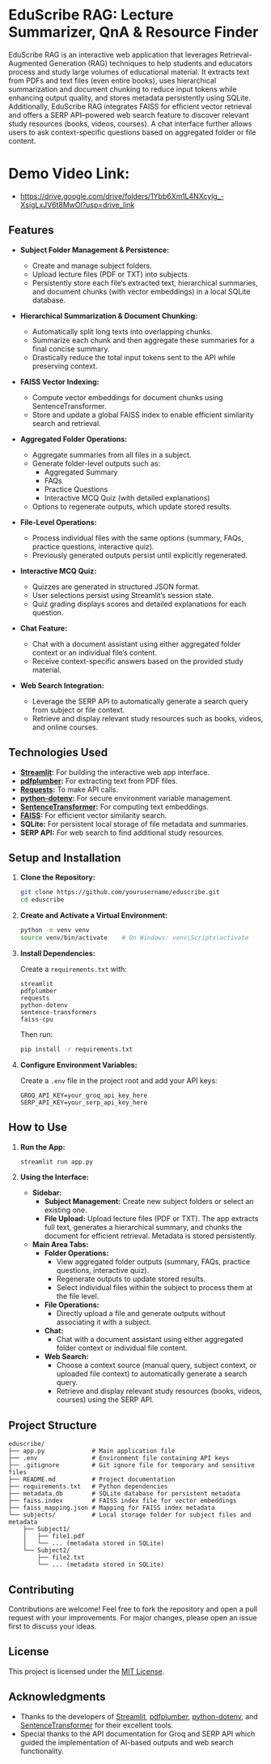 # EduScribe RAG: Lecture Summarizer, QnA & Resource Finder

EduScribe RAG is an interactive web application that leverages Retrieval-Augmented Generation (RAG) techniques to help students and educators process and study large volumes of educational material. It extracts text from PDFs and text files (even entire books), uses hierarchical summarization and document chunking to reduce input tokens while enhancing output quality, and stores metadata persistently using SQLite. Additionally, EduScribe RAG integrates FAISS for efficient vector retrieval and offers a SERP API–powered web search feature to discover relevant study resources (books, videos, courses). A chat interface further allows users to ask context-specific questions based on aggregated folder or file content.

# Demo Video Link:
- https://drive.google.com/drive/folders/1Ybb6Xm1L4NXcylg_-XsigLxJV6t8MwOl?usp=drive_link

## Features

- **Subject Folder Management & Persistence:**
  - Create and manage subject folders.
  - Upload lecture files (PDF or TXT) into subjects.
  - Persistently store each file’s extracted text, hierarchical summaries, and document chunks (with vector embeddings) in a local SQLite database.

- **Hierarchical Summarization & Document Chunking:**
  - Automatically split long texts into overlapping chunks.
  - Summarize each chunk and then aggregate these summaries for a final concise summary.
  - Drastically reduce the total input tokens sent to the API while preserving context.

- **FAISS Vector Indexing:**
  - Compute vector embeddings for document chunks using SentenceTransformer.
  - Store and update a global FAISS index to enable efficient similarity search and retrieval.

- **Aggregated Folder Operations:**
  - Aggregate summaries from all files in a subject.
  - Generate folder-level outputs such as:
    - Aggregated Summary
    - FAQs
    - Practice Questions
    - Interactive MCQ Quiz (with detailed explanations)
  - Options to regenerate outputs, which update stored results.

- **File-Level Operations:**
  - Process individual files with the same options (summary, FAQs, practice questions, interactive quiz).
  - Previously generated outputs persist until explicitly regenerated.

- **Interactive MCQ Quiz:**
  - Quizzes are generated in structured JSON format.
  - User selections persist using Streamlit’s session state.
  - Quiz grading displays scores and detailed explanations for each question.

- **Chat Feature:**
  - Chat with a document assistant using either aggregated folder context or an individual file’s content.
  - Receive context-specific answers based on the provided study material.

- **Web Search Integration:**
  - Leverage the SERP API to automatically generate a search query from subject or file context.
  - Retrieve and display relevant study resources such as books, videos, and online courses.

## Technologies Used

- **[Streamlit](https://streamlit.io/):** For building the interactive web app interface.
- **[pdfplumber](https://github.com/jsvine/pdfplumber):** For extracting text from PDF files.
- **[Requests](https://docs.python-requests.org/):** To make API calls.
- **[python-dotenv](https://pypi.org/project/python-dotenv/):** For secure environment variable management.
- **[SentenceTransformer](https://www.sbert.net/):** For computing text embeddings.
- **[FAISS](https://github.com/facebookresearch/faiss):** For efficient vector similarity search.
- **SQLite:** For persistent local storage of file metadata and summaries.
- **SERP API:** For web search to find additional study resources.

## Setup and Installation

1. **Clone the Repository:**

   ```bash
   git clone https://github.com/yourusername/eduscribe.git
   cd eduscribe
   ```

2. **Create and Activate a Virtual Environment:**

   ```bash
   python -m venv venv
   source venv/bin/activate    # On Windows: venv\Scripts\activate
   ```

3. **Install Dependencies:**

   Create a `requirements.txt` with:

   ```
   streamlit
   pdfplumber
   requests
   python-dotenv
   sentence-transformers
   faiss-cpu
   ```

   Then run:

   ```bash
   pip install -r requirements.txt
   ```

4. **Configure Environment Variables:**

   Create a `.env` file in the project root and add your API keys:

   ```dotenv
   GROQ_API_KEY=your_groq_api_key_here
   SERP_API_KEY=your_serp_api_key_here
   ```

## How to Use

1. **Run the App:**

   ```bash
   streamlit run app.py
   ```

2. **Using the Interface:**
   - **Sidebar:**
     - **Subject Management:** Create new subject folders or select an existing one.
     - **File Upload:** Upload lecture files (PDF or TXT). The app extracts full text, generates a hierarchical summary, and chunks the document for efficient retrieval. Metadata is stored persistently.
   - **Main Area Tabs:**
     - **Folder Operations:**
       - View aggregated folder outputs (summary, FAQs, practice questions, interactive quiz).
       - Regenerate outputs to update stored results.
       - Select individual files within the subject to process them at the file level.
     - **File Operations:**
       - Directly upload a file and generate outputs without associating it with a subject.
     - **Chat:**
       - Chat with a document assistant using either aggregated folder context or individual file content.
     - **Web Search:**
       - Choose a context source (manual query, subject context, or uploaded file context) to automatically generate a search query.
       - Retrieve and display relevant study resources (books, videos, courses) using the SERP API.

## Project Structure

```
eduscribe/
├── app.py             # Main application file
├── .env               # Environment file containing API keys
├── .gitignore         # Git ignore file for temporary and sensitive files
├── README.md          # Project documentation
├── requirements.txt   # Python dependencies
├── metadata.db        # SQLite database for persistent metadata
├── faiss.index        # FAISS index file for vector embeddings
├── faiss_mapping.json # Mapping for FAISS index metadata
└── subjects/          # Local storage folder for subject files and metadata
    ├── Subject1/
    │   ├── file1.pdf
    │   └── ... (metadata stored in SQLite)
    └── Subject2/
        ├── file2.txt
        └── ... (metadata stored in SQLite)
```

## Contributing

Contributions are welcome! Feel free to fork the repository and open a pull request with your improvements. For major changes, please open an issue first to discuss your ideas.

## License

This project is licensed under the [MIT License](LICENSE).

## Acknowledgments

- Thanks to the developers of [Streamlit](https://streamlit.io/), [pdfplumber](https://github.com/jsvine/pdfplumber), [python-dotenv](https://pypi.org/project/python-dotenv/), and [SentenceTransformer](https://www.sbert.net/) for their excellent tools.
- Special thanks to the API documentation for Groq and SERP API which guided the implementation of AI-based outputs and web search functionality.
